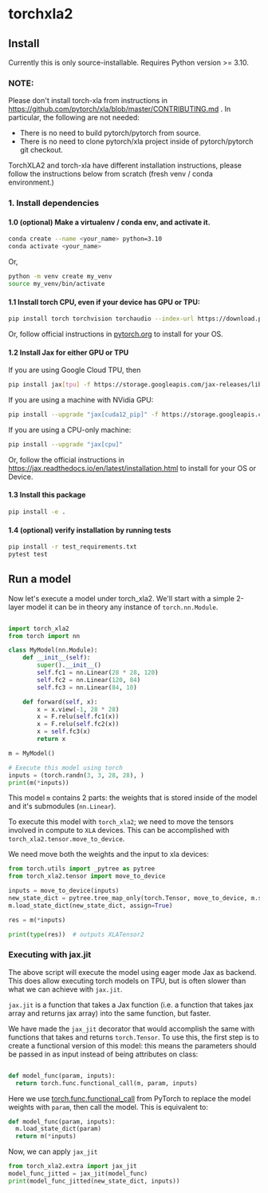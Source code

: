# torchxla2

## Install

Currently this is only source-installable. Requires Python version >= 3.10.

### NOTE: 
Please don't install torch-xla from instructions in
https://github.com/pytorch/xla/blob/master/CONTRIBUTING.md .
In particular, the following are not needed:

* There is no need to build pytorch/pytorch from source.
* There is no need to clone pytorch/xla project inside of pytorch/pytorch
  git checkout.


TorchXLA2 and torch-xla have different installation instructions, please follow
the instructions below from scratch (fresh venv / conda environment.)


### 1. Install dependencies

#### 1.0 (optional) Make a virtualenv / conda env, and activate it.

```bash
conda create --name <your_name> python=3.10
conda activate <your_name>
```
Or,
```bash
python -m venv create my_venv
source my_venv/bin/activate
```

#### 1.1 Install torch CPU, even if your device has GPU or TPU:

```bash
pip install torch torchvision torchaudio --index-url https://download.pytorch.org/whl/cpu
```

Or, follow official instructions in [pytorch.org](https://pytorch.org/get-started/locally/) to install for your OS.

#### 1.2 Install Jax for either GPU or TPU

If you are using Google Cloud TPU, then
```bash
pip install jax[tpu] -f https://storage.googleapis.com/jax-releases/libtpu_releases.html
```

If you are using a machine with NVidia GPU:

```bash
pip install --upgrade "jax[cuda12_pip]" -f https://storage.googleapis.com/jax-releases/jax_cuda_releases.html
```

If you are using a CPU-only machine:
```bash
pip install --upgrade "jax[cpu]"
```

Or, follow the official instructions in https://jax.readthedocs.io/en/latest/installation.html to install for your OS or Device.

#### 1.3 Install this package

```bash
pip install -e .
```

#### 1.4 (optional) verify installation by running tests

```bash
pip install -r test_requirements.txt
pytest test
```


## Run a model

Now let's execute a model under torch_xla2. We'll start with a simple 2-layer model
it can be in theory any instance of `torch.nn.Module`.

```python

import torch_xla2
from torch import nn

class MyModel(nn.Module):
    def __init__(self):
        super().__init__()
        self.fc1 = nn.Linear(28 * 28, 120)
        self.fc2 = nn.Linear(120, 84)
        self.fc3 = nn.Linear(84, 10)

    def forward(self, x):
        x = x.view(-1, 28 * 28)
        x = F.relu(self.fc1(x))
        x = F.relu(self.fc2(x))
        x = self.fc3(x)
        return x

m = MyModel()

# Execute this model using torch
inputs = (torch.randn(3, 3, 28, 28), )
print(m(*inputs))
```

This model `m` contains 2 parts: the weights that is stored inside of the model
and it's submodules (`nn.Linear`).

To execute this model with `torch_xla2`; we need to move the tensors involved in compute
to `XLA` devices. This can be accomplished with `torch_xla2.tensor.move_to_device`.

We need move both the weights and the input to xla devices:

```python
from torch.utils import _pytree as pytree
from torch_xla2.tensor import move_to_device

inputs = move_to_device(inputs)
new_state_dict = pytree.tree_map_only(torch.Tensor, move_to_device, m.state_dict())
m.load_state_dict(new_state_dict, assign=True)

res = m(*inputs)

print(type(res))  # outputs XLATensor2
```

### Executing with jax.jit

The above script will execute the model using eager mode Jax as backend. This 
does allow executing torch models on TPU, but is often slower than what we can 
achieve with `jax.jit`.

`jax.jit` is a function that takes a Jax function (i.e. a function that takes jax array
and returns jax array) into the same function, but faster.

We have made the `jax_jit` decorator that would accomplish the same with functions
that takes and returns `torch.Tensor`. To use this, the first step is to create
a functional version of this model: this means the parameters should be passed in
as input instead of being attributes on class:


```python

def model_func(param, inputs):
  return torch.func.functional_call(m, param, inputs)

```
Here we use [torch.func.functional_call](https://pytorch.org/docs/stable/generated/torch.func.functional_call.html) 
from PyTorch to replace the model
weights with `param`, then call the model. This is equivalent to:

```python
def model_func(param, inputs):
  m.load_state_dict(param)
  return m(*inputs)
```

Now, we can apply `jax_jit`

```python
from torch_xla2.extra import jax_jit
model_func_jitted = jax_jit(model_func)
print(model_func_jitted(new_state_dict, inputs))
```


